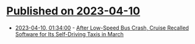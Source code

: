 # [Published on 2023-04-10](index.md)

* [2023-04-10, 01:34:00](https://tech.slashdot.org/story/23/04/10/0042221/after-low-speed-bus-crash-cruise-recalled-software-for-its-self-driving-taxis-in-march?utm_source=rss1.0mainlinkanon&utm_medium=feed) - [After Low-Speed Bus Crash, Cruise Recalled Software for Its Self-Driving Taxis in March ](https://tech.slashdot.org/story/23/04/10/0042221/after-low-speed-bus-crash-cruise-recalled-software-for-its-self-driving-taxis-in-march?utm_source=rss1.0mainlinkanon&utm_medium=feed)
